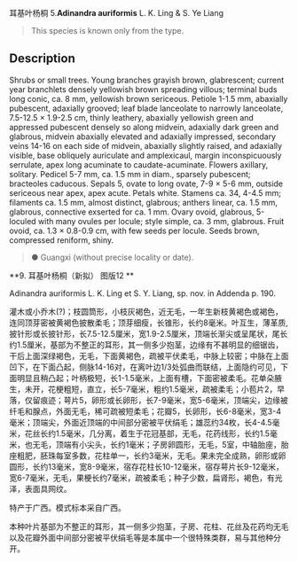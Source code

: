 耳基叶杨桐
5.**Adinandra auriformis** L. K. Ling & S. Ye Liang

> This species is known only from the type.


## Description
Shrubs or small trees. Young branches grayish brown, glabrescent; current year branchlets densely yellowish brown spreading villous; terminal buds long conic, ca. 8 mm, yellowish brown sericeous. Petiole 1-1.5 mm, abaxially pubescent, adaxially grooved; leaf blade lanceolate to narrowly lanceolate, 7.5-12.5 × 1.9-2.5 cm, thinly leathery, abaxially yellowish green and appressed pubescent densely so along midvein, adaxially dark green and glabrous, midvein abaxially elevated and adaxially impressed, secondary veins 14-16 on each side of midvein, abaxially slightly raised, and adaxially visible, base obliquely auriculate and amplexicaul, margin inconspicuously serrulate, apex long acuminate to caudate-acuminate. Flowers axillary, solitary. Pedicel 5-7 mm, ca. 1.5 mm in diam., sparsely pubescent; bracteoles caducous. Sepals 5, ovate to long ovate, 7-9 × 5-6 mm, outside sericeous near apex, apex acute. Petals white. Stamens ca. 34, 4-4.5 mm; filaments ca. 1.5 mm, almost distinct, glabrous; anthers linear, ca. 1.5 mm, glabrous, connective exserted for ca. 1 mm. Ovary ovoid, glabrous, 5-loculed with many ovules per locule; style simple, ca. 3 mm, glabrous. Fruit ovoid, ca. 1.3 × 0.8-0.9 cm, with few seeds per locule. Seeds brown, compressed reniform, shiny.


> ●  Guangxi (without precise locality or date).

**9. 耳基叶杨桐（新拟）   图版12 **

Adinandra auriformis L. K. Ling et S. Y. Liang, sp. nov. in Addenda p. 190. 

灌木或小乔木(?)；枝圆筒形，小枝灰褐色，近无毛，一年生新枝黄褐色或褐色，连同顶芽密被黄褐色披散柔毛；顶芽细瘦，长锥形，长约8毫米。叶互生，薄革质,披针形或长披针形，长7.5-12.5厘米，宽1.9-2.5厘米，顶端长渐尖或呈尾状，尾长约1.5厘米，基部为不整正的耳形，其一侧多少抱茎，边缘有不甚明显的细锯齿，干后上面深绿褐色，无毛，下面黄褐色，疏被平伏柔毛，中脉上较密；中脉在上面凹下，在下面凸起，侧脉14-16对，在离叶边1/3处弧曲而联结，上面隐约可见，下面明显且稍凸起；叶柄极短，长1-1.5毫米，上面有槽，下面密被柔毛。花单朵腋生，未开，花梗粗短，直立，长5-7毫米，粗约1.5毫米，疏被柔毛；小苞片2，早落，仅留痕迹；萼片5，卵形或长卵形，长7-9毫米，宽5-6毫米，顶端尖，边缘被纤毛和腺点，外面无毛，稀可疏被短柔毛；花瓣5，长卵形，长6-8毫米，宽3-4毫米；顶端尖，外面近顶端的中间部分密被平伏绢毛；雄蕊约34枚，长4-4.5毫米，花丝长约1.5毫米，几分离，着生于花冠基部，无毛，花药线形，长约1.5毫米，也无毛，顶端有小尖头，长约1毫米；子房卵圆形，无毛，5室，中轴胎座，胎座粗肥，胚珠每室多数，花柱单一，长约3毫米，无毛。果未完全成熟，卵形或卵圆形，长约13毫米，宽8-9毫米，宿存花柱长10-12毫米，宿存萼片长9-12毫米，宽6-7毫米，无毛，果梗长约7毫米，疏被柔毛；种子少数，扁肾形，褐色，有光泽，表面具网纹。

特产于广西。模式标本采自广西。

本种叶片基部为不整正的耳形，其一侧多少抱茎，子房、花柱、花丝及花药均无毛以及花瓣外面中间部分密被平伏绢毛等是本属中一个很特殊类群，易与其他种分开。
